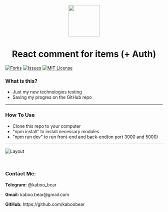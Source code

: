 <p align="center">
    <img src="https://img.icons8.com/bubbles/100/000000/rocket.png" width="100" height="100">
</p>

<h1 align="center">React comment for items (+ Auth)</h1>

[![Forks][forks-shield]][forks-url]
[![Issues][issues-shield]][issues-url]
[![MIT License][license-shield]][license-url]

### What is this?
+ Just my new technologies testing
+ Saving my progres on the GitHub repo

<hr>

### How To Use
+ Clone this repo to your computer
+ "npm install" to install necessary modules
+ "npm run dev" to run front-end and back-end(on port 3000 and 5000)

<hr>

![Layout](gitImg/kaboo.png)

<br>



<h3>Contact Me:</h3>

<div>
    <p><b>Telegram:</b> @kaboo_bear </p>
</div>

<div>
    <p><b>Gmail:</b> kaboo.bear@gmail.com </p>
</div>

<div>
    <p><b>GitHub:</b> https://github.com/kaboobear</p>
</div>












[forks-shield]: https://img.shields.io/github/forks/kaboobear/React-Comments?style=flat-square
[forks-url]: https://github.com/kaboobear/React-Comments/network/members
[issues-shield]: https://img.shields.io/github/issues/kaboobear/React-Comments.svg?style=flat-square
[issues-url]: https://github.com/kaboobear/React-Comments/issues
[license-shield]: https://img.shields.io/github/license/kaboobear/React-Comments.svg?style=flat-square
[license-url]: https://github.com/kaboobear/React-Comments/blob/master/LICENSE.txt
